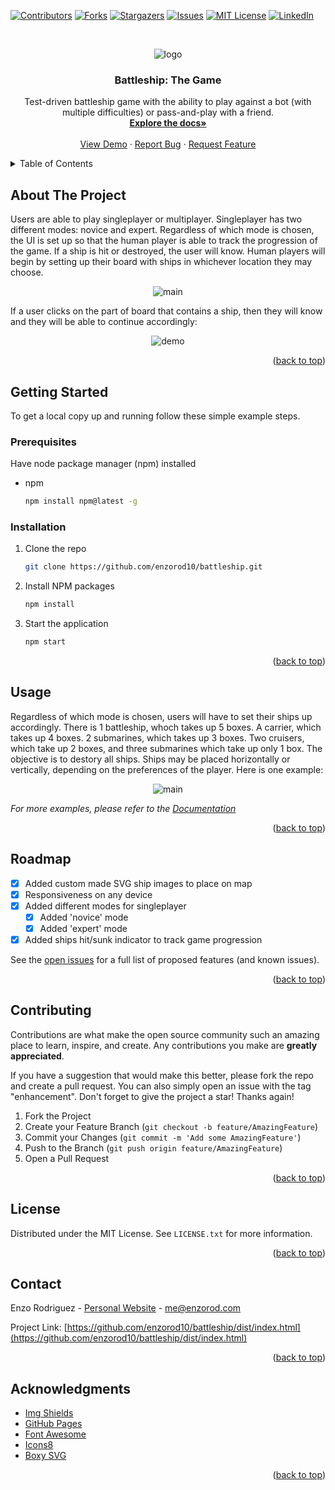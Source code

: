 <a name="readme-top"></a>

[![Contributors][contributors-shield]][contributors-url]
[![Forks][forks-shield]][forks-url]
[![Stargazers][stars-shield]][stars-url]
[![Issues][issues-shield]][issues-url]
[![MIT License][license-shield]][license-url]
[![LinkedIn][linkedin-shield]][linkedin-url]

<!-- PROJECT LOGO -->
<br />
<div align="center">
  
  ![logo](https://user-images.githubusercontent.com/93365813/193445167-8271814f-4dc1-4475-bd49-dcabc46b3239.png)


<h3 align="center">Battleship: The Game</h3>

  <p align="center">
    Test-driven battleship game with the ability to play against a bot (with multiple difficulties) or pass-and-play with a friend.
    <br />
    <a href="https://github.com/enzorod10/battleship"><strong>Explore the docs»</strong></a>
    <br />
    <br />
    <a href="https://enzorod10.github.io/battleship/dist/index.html">View Demo</a>
    ·
    <a href="https://github.com/enzorod10/battleship/issues">Report Bug</a>
    ·
    <a href="https://github.com/enzorod10/battleship/issues">Request Feature</a>
  </p>
</div>

<!-- TABLE OF CONTENTS -->
<details>
  <summary>Table of Contents</summary>
  <ol>
    <li>
      <a href="#about-the-project">About The Project</a>
    </li>
    <li>
      <a href="#getting-started">Getting Started</a>
      <ul>
        <li><a href="#prerequisites">Prerequisites</a></li>
        <li><a href="#installation">Installation</a></li>
      </ul>
    </li>
    <li><a href="#usage">Usage</a></li>
    <li><a href="#roadmap">Roadmap</a></li>
    <li><a href="#contributing">Contributing</a></li>
    <li><a href="#license">License</a></li>
    <li><a href="#contact">Contact</a></li>
    <li><a href="#acknowledgments">Acknowledgments</a></li>
  </ol>
</details>



<!-- ABOUT THE PROJECT -->
## About The Project

Users are able to play singleplayer or multiplayer. Singleplayer has two different modes: novice and expert. Regardless of which mode is chosen, the UI is set up so that the human player is able to track the progression of the game. If a ship is hit or destroyed, the user will know. Human players will begin by setting up their board with ships in whichever location they may choose.

<div align='center'>

![main](https://user-images.githubusercontent.com/93365813/193445300-96602bb4-77d7-4fb5-8ace-59c4a22976bf.png)
  
 </div>
 
 
If a user clicks on the part of board that contains a ship, then they will know and they will be able to continue accordingly:

<div align='center'>

![demo](https://user-images.githubusercontent.com/93365813/193446219-26fc6682-808b-4f85-ae1d-1514ca4c6561.png)

</div>

<p align="right">(<a href="#readme-top">back to top</a>)</p>


<!-- GETTING STARTED -->
## Getting Started

To get a local copy up and running follow these simple example steps.

### Prerequisites

Have node package manager (npm) installed
* npm
  ```sh
  npm install npm@latest -g
  ```

### Installation

1. Clone the repo
   ```sh
   git clone https://github.com/enzorod10/battleship.git
   ```
2. Install NPM packages
   ```sh
   npm install
   ```
3. Start the application
   ```sh
   npm start
   ```

<p align="right">(<a href="#readme-top">back to top</a>)</p>



<!-- USAGE EXAMPLES -->
## Usage

Regardless of which mode is chosen, users will have to set their ships up accordingly. There is 1 battleship, whoch takes up 5 boxes. A carrier, which takes up 4 boxes. 2 submarines, which takes up 3 boxes. Two cruisers, which take up 2 boxes, and three submarines which take up only 1 box. The objective is to destory all ships. Ships may be placed horizontally or vertically, depending on the preferences of the player. Here is one example:

<div align='center'>

![main](https://user-images.githubusercontent.com/93365813/193446032-ccc4e1e9-23a8-48f4-8157-370ede83351f.png)
  
</div>

_For more examples, please refer to the [Documentation](https://github.com/enzorod10/battleship.git)_

<p align="right">(<a href="#readme-top">back to top</a>)</p>



<!-- ROADMAP -->
## Roadmap

- [x] Added custom made SVG ship images to place on map
- [x] Responsiveness on any device
- [x] Added different modes for singleplayer
  - [x] Added 'novice' mode
  - [x] Added 'expert' mode
- [x] Added ships hit/sunk indicator to track game progression

See the [open issues](https://github.com/enzorod10/battleship/issues) for a full list of proposed features (and known issues).

<p align="right">(<a href="#readme-top">back to top</a>)</p>



<!-- CONTRIBUTING -->
## Contributing

Contributions are what make the open source community such an amazing place to learn, inspire, and create. Any contributions you make are **greatly appreciated**.

If you have a suggestion that would make this better, please fork the repo and create a pull request. You can also simply open an issue with the tag "enhancement".
Don't forget to give the project a star! Thanks again!

1. Fork the Project
2. Create your Feature Branch (`git checkout -b feature/AmazingFeature`)
3. Commit your Changes (`git commit -m 'Add some AmazingFeature'`)
4. Push to the Branch (`git push origin feature/AmazingFeature`)
5. Open a Pull Request

<p align="right">(<a href="#readme-top">back to top</a>)</p>



<!-- LICENSE -->
## License

Distributed under the MIT License. See `LICENSE.txt` for more information.

<p align="right">(<a href="#readme-top">back to top</a>)</p>



<!-- CONTACT -->
## Contact

Enzo Rodriguez - [Personal Website](https://enzorod.com) - me@enzorod.com

Project Link: [https://github.com/enzorod10/battleship/dist/index.html](https://github.com/enzorod10/battleship/dist/index.html)

<p align="right">(<a href="#readme-top">back to top</a>)</p>



<!-- ACKNOWLEDGMENTS -->
## Acknowledgments

* [Img Shields](https://shields.io)
* [GitHub Pages](https://pages.github.com)
* [Font Awesome](https://fontawesome.com)
* [Icons8](https://icons8.com/)
* [Boxy SVG](https://boxy-svg.com/)

<p align="right">(<a href="#readme-top">back to top</a>)</p>



<!-- MARKDOWN LINKS & IMAGES -->
<!-- https://www.markdownguide.org/basic-syntax/#reference-style-links -->
[contributors-shield]: https://img.shields.io/github/contributors/enzorod10/battleship.svg?style=for-the-badge
[contributors-url]: https://github.com/enzorod10/battleship/graphs/contributors
[forks-shield]: https://img.shields.io/github/forks/enzorod10/battleship.svg?style=for-the-badge
[forks-url]: https://github.com/enzorod10/battleship/network/members
[stars-shield]: https://img.shields.io/github/stars/enzorod10/battleship.svg?style=for-the-badge
[stars-url]: https://github.com/enzorod10/battleship/stargazers
[issues-shield]: https://img.shields.io/github/issues/enzorod10/battleship.svg?style=for-the-badge
[issues-url]: https://github.com/enzorod10/battleship/issues
[license-shield]: https://img.shields.io/github/license/enzorod10/battleship.svg?style=for-the-badge
[license-url]: https://github.com/enzorod10/battleship/blob/main/LICENSE
[linkedin-shield]: https://img.shields.io/badge/-LinkedIn-black.svg?style=for-the-badge&logo=linkedin&colorB=555
[linkedin-url]: https://linkedin.com/in/enzo-rod
[product-screenshot]: images/screenshot.png
